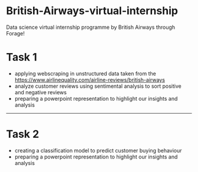 # British-Airways-virtual-internship
Data science virtual internship programme by British Airways through Forage!

# Task 1
- applying webscraping in unstructured data taken from the https://www.airlinequality.com/airline-reviews/british-airways
- analyze customer reviews using sentimental analysis to sort positive and negative reviews
- preparing a powerpoint representation to highlight our insights and analysis
 --------------------------------------------------------------------------------------
# Task 2 
- creating a classification model to predict customer buying behaviour
- preparing a powerpoint representation to highlight our insights and analysis
